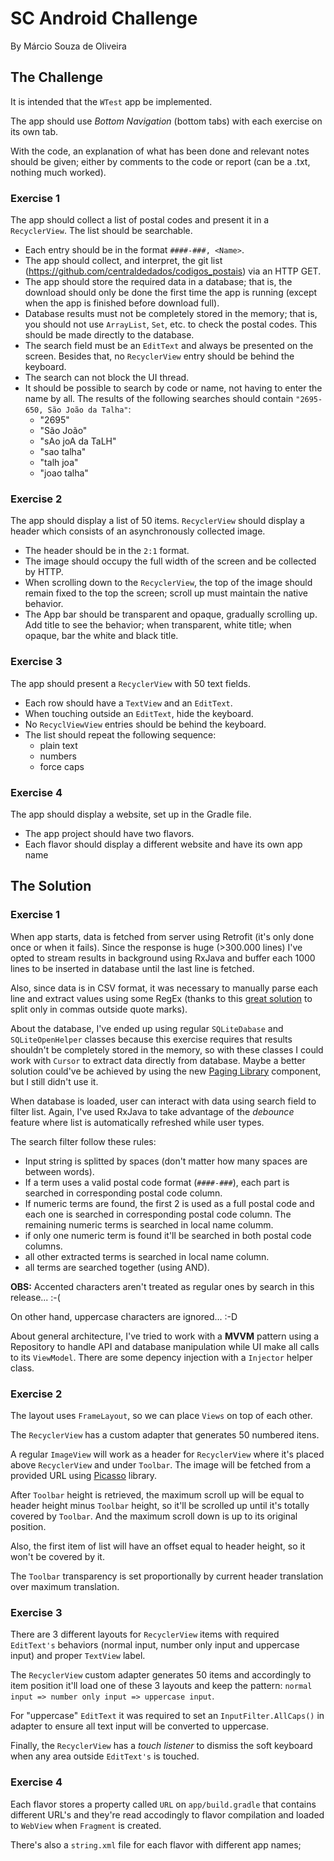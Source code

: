 #  SC Android Challenge
By Márcio Souza de Oliveira

## The Challenge

It is intended that the `WTest` app be implemented.

The app should use _Bottom Navigation_ (bottom tabs) with each exercise on its own tab.

With the code, an explanation of what has been done and relevant notes should be given; either by comments to the code or report (can be a .txt, nothing much worked).

### Exercise 1

The app should collect a list of postal codes and present it in a `RecyclerView`. The list should be searchable.
- Each entry should be in the format `####-###, <Name>`.
- The app should collect, and interpret, the git list (https://github.com/centraldedados/codigos_postais) via an HTTP GET.
- The app should store the required data in a database; that is, the download should only be done the first time the app is running (except when the app is finished before download full).
- Database results must not be completely stored in the memory; that is, you should not use `ArrayList`, `Set`, etc. to check the postal codes. This should be made directly to the database.
- The search field must be an `EditText` and always be presented on the screen. Besides that,
no `RecyclerView` entry should be behind the keyboard.
- The search can not block the UI thread.
- It should be possible to search by code or name, not having to enter the name by
all. The results of the following searches should contain `"2695-650, São João da Talha"`:
  - "2695"
  - "São João"
  - "sAo joA da TaLH"
  - "sao talha"
  - "talh joa"
  - "joao talha"

### Exercise 2

The app should display a list of 50 items. `RecyclerView` should display a header
which consists of an asynchronously collected image.
- The header should be in the `2:1` format.
- The image should occupy the full width of the screen and be collected by HTTP.
- When scrolling down to the `RecyclerView`, the top of the image should remain fixed to the top the screen; scroll up must maintain the native behavior.
- The App bar should be transparent and opaque, gradually scrolling up. Add title to see the behavior; when transparent, white title; when opaque, bar the white and black title.

### Exercise 3

The app should present a `RecyclerView` with 50 text fields.
- Each row should have a `TextView` and an `EditText`.
- When touching outside an `EditText`, hide the keyboard.
- No `RecyclViewView` entries should be behind the keyboard.
- The list should repeat the following sequence:
  - plain text
  - numbers
  - force caps

### Exercise 4

The app should display a website, set up in the Gradle file.
- The app project should have two flavors.
- Each flavor should display a different website and have its own app name

## The Solution

### Exercise 1

When app starts, data is fetched from server using Retrofit (it's only done once or when it fails). Since the response is huge (>300.000 lines) I've opted to stream results in background using RxJava and buffer each 1000 lines to be inserted in database until the last line is fetched.

Also, since data is in CSV format, it was necessary to manually parse each line and extract values using some RegEx (thanks to this [great solution](https://stackoverflow.com/questions/18893390/splitting-on-comma-outside-quotes) to split only in commas outside quote marks).

About the database, I've ended up using regular `SQLiteDabase` and `SQLiteOpenHelper` classes because this exercise requires that results shouldn't be completely stored in the memory, so with these classes I could work with `Cursor` to extract data directly from database. Maybe a better solution could've be achieved by using the new [Paging Library](https://developer.android.com/topic/libraries/architecture/paging/) component, but I still didn't use it.

When database is loaded, user can interact with data using search field to filter list. Again, I've used RxJava to take advantage of the _debounce_ feature where list is automatically refreshed while user types.

The search filter follow these rules:
- Input string is splitted by spaces (don't matter how many spaces are between words).
- If a term uses a valid postal code format (`####-###`), each part is searched in corresponding postal code column.
- If numeric terms are found, the first 2 is used as a full postal code and each one is searched in corresponding postal code column. The remaining numeric terms is searched in local name columm.
- if only one numeric term is found it'll be searched in both postal code columns.
- all other extracted terms is searched in local name column.
- all terms are searched together (using AND).

**OBS:** Accented characters aren't treated as regular ones by search in this release... :-(

On other hand, uppercase characters are ignored... :-D

About general architecture, I've tried to work with a **MVVM** pattern using a Repository to handle API and database manipulation while UI make all calls to its `ViewModel`. There are some depency injection with a `Injector` helper class.

### Exercise 2


The layout uses `FrameLayout`, so we can place `Views` on top of each other.

The `RecyclerView` has a custom adapter that generates 50 numbered itens.

A regular `ImageView` will work as a header for `RecyclerView` where it's placed above `RecyclerView` and under `Toolbar`. The image will be fetched from a provided URL using [Picasso](http://square.github.io/picasso/) library.

After `Toolbar` height is retrieved, the maximum scroll up will be equal to header height minus `Toolbar` height, so it'll be scrolled up until it's totally covered by `Toolbar`. And the maximum scroll down is up to its original position.

Also, the first item of list will have an offset equal to header height, so it won't be covered by it.

The `Toolbar` transparency is set proportionally by current header translation over maximum translation.

### Exercise 3

There are 3 different layouts for `RecyclerView` items with required `EditText's` behaviors (normal input, number only input and uppercase input) and proper `TextView` label.

The `RecyclerView` custom adapter generates 50 items and accordingly to item position it'll load one of these 3 layouts and keep the pattern: `normal input => number only input => uppercase input`.

For "uppercase" `EditText` it was required to set an `InputFilter.AllCaps()` in adapter to ensure all text input will be converted to uppercase.

Finally, the `RecyclerView` has a _touch listener_ to dismiss the soft keyboard when any area outside `EditText's` is touched.

### Exercise 4

Each flavor stores a property called `URL` on `app/build.gradle` that contains different URL's and they're read accodingly to flavor compilation and loaded to `WebView` when `Fragment` is created.

There's also a `string.xml` file for each flavor with different app names;